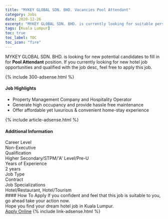 ```yaml
---
title: "MYKEY GLOBAL SDN. BHD. Vacancies Pool Attendant" 
category: Jobs 
date: 2020-12-26 
excerpt: "MYKEY GLOBAL SDN. BHD. is currently looking for suitable person to fill in the Pool Attendant which positioned at Kuala Lumpur" 
tags: [Kuala Lumpur] 
toc: true 
toc_label: TOC 
toc_icon: "fire" 
--- 
```


<p>MYKEY GLOBAL SDN. BHD. is looking for new potential candidates to fill in for <b>Pool Attendant</b> position. If you currently looking for new hotel job opportunities and qualified with the job desc, feel free to apply this job.
</p>{% include 300-adsense.html %} 
<div><div><div><h4>Job Highlights</h4></div></div><div><ul><li><div><div><div><div></div></div></div><div><span>Property Management Company and Hospitality Operator</span></div></div></li><li><div><div><div><div></div></div></div><div><span>Generate high occupancy and provide hassle free maintenance</span></div></div></li><li><div><div><div><div></div></div></div><div><span>Offer affordable yet luxurious &amp; convenient home-stay experience</span></div></div></li></ul></div></div> 
{% include article-adsense.html %} 
<div><div><div><h4>Additional Information</h4></div></div><div><div><div><div><div><div><div><div><span>Career Level</span></div></div><div><span>Non-Executive</span></div></div></div></div><div><div><div><div><div><span>Qualification</span></div></div><div><span>Higher Secondary/STPM/'A' Level/Pre-U</span></div></div></div></div><div><div><div><div><div><span>Years of Experience</span></div></div><div><span>2 years</span></div></div></div></div><div><div><div><div><div><span>Job Type</span></div></div><div><span>Contract</span></div></div></div></div><div><div><div><div><div><span>Job Specializations</span></div></div><div><span>Hotel/Restaurant, Hotel/Tourism</span></div></div></div></div></div></div></div></div> 
#### How To Apply 
If you confident and feel that this job is suitable to you, go ahead take your action now. <br/> 
Hope you find your dream hotel job in Kuala Lumpur. <br/> 
<a href="https://www.jobstreet.com.my/en/job/pool-attendant-4451312?jobId=jobstreet-my-job-4451312&sectionRank=2&token=0~b9279c4f-0c64-40e6-b4d3-278f218fdccb&fr=SRP%20View%20In%20New%20Ta" class="btn btn--info" target="_blank" rel="nofollow noopenner">Apply Online</a> 
{% include link-adsense.html %} 